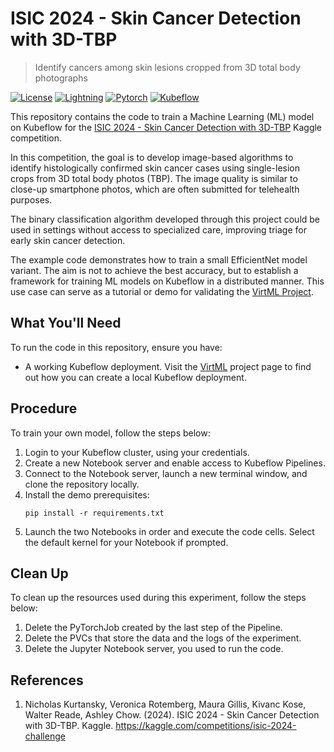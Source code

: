 # ISIC 2024 - Skin Cancer Detection with 3D-TBP

> Identify cancers among skin lesions cropped from 3D total body photographs

[![License](https://img.shields.io/badge/license-CC_BY--NC_4.0-green)](https://creativecommons.org/licenses/by-nc/4.0/)
[![Lightning](https://img.shields.io/badge/lightning-v2.3.3-red)](#lightning)
[![Pytorch](https://img.shields.io/badge/pytorch-v2.3.1-blue)](#pytorch)
[![Kubeflow](https://img.shields.io/badge/kubeflow-v1.8-orange)](#kubeflow)

This repository contains the code to train a Machine Learning (ML) model on Kubeflow for the
[ISIC 2024 - Skin Cancer Detection with 3D-TBP](https://www.kaggle.com/competitions/isic-2024-challenge)
Kaggle competition.

In this competition, the goal is to develop image-based algorithms to identify histologically
confirmed skin cancer cases using single-lesion crops from 3D total body photos (TBP). The image
quality is similar to close-up smartphone photos, which are often submitted for telehealth purposes.

The binary classification algorithm developed through this project could be used in settings without
access to specialized care, improving triage for early skin cancer detection.

The example code demonstrates how to train a small EfficientNet model variant. The aim is not to
achieve the best accuracy, but to establish a framework for training ML models on Kubeflow in a
distributed manner. This use case can serve as a tutorial or demo for validating the
[VirtML Project](https://github.com/dpoulopoulos/virtml).

## What You'll Need

To run the code in this repository, ensure you have:

* A working Kubeflow deployment. Visit the [VirtML](https://github.com/dpoulopoulos/virtml) project
  page to find out how you can create a local Kubeflow deployment.

## Procedure

To train your own model, follow the steps below:

1. Login to your Kubeflow cluster, using your credentials.
1. Create a new Notebook server and enable access to Kubeflow Pipelines.
1. Connect to the Notebook server, launch a new terminal window, and clone the repository locally.
1. Install the demo prerequisites:
   ```
   pip install -r requirements.txt
   ```
1. Launch the two Notebooks in order and execute the code cells. Select the default kernel for your
   Notebook if prompted.

## Clean Up

To clean up the resources used during this experiment, follow the steps below:

1. Delete the PyTorchJob created by the last step of the Pipeline.
1. Delete the PVCs that store the data and the logs of the experiment.
1. Delete the Jupyter Notebook server, you used to run the code.

## References

1. Nicholas Kurtansky, Veronica Rotemberg, Maura Gillis, Kivanc Kose, Walter Reade, Ashley Chow.
   (2024). ISIC 2024 - Skin Cancer Detection with 3D-TBP. Kaggle.
   https://kaggle.com/competitions/isic-2024-challenge
